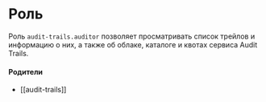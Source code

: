 # Роль

Роль `audit-trails.auditor` позволяет просматривать список трейлов и информацию о них, а также об облаке, каталоге и квотах сервиса Audit Trails.


#### Родители

- [[audit-trails]]
